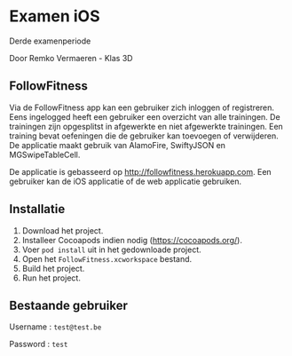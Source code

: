 # Examen iOS 

Derde examenperiode

Door Remko Vermaeren - Klas 3D

## FollowFitness

Via de FollowFitness app kan een gebruiker zich inloggen of registreren. Eens ingelogged heeft een gebruiker een overzicht van alle trainingen. De trainingen zijn opgesplitst in afgewerkte en niet afgewerkte trainingen. Een training bevat oefeningen die de gebruiker kan toevoegen of verwijderen. De applicatie maakt gebruik van AlamoFire, SwiftyJSON en MGSwipeTableCell.

De applicatie is gebasseerd op http://followfitness.herokuapp.com. Een gebruiker kan de iOS applicatie of de web applicatie gebruiken.

## Installatie

1. Download het project.
2. Installeer Cocoapods indien nodig (https://cocoapods.org/).
3. Voer `pod install` uit in het gedownloade project.
4. Open het `FollowFitness.xcworkspace` bestand.
5. Build het project.
6. Run het project.

## Bestaande gebruiker
Username : `test@test.be`

Password : `test`


